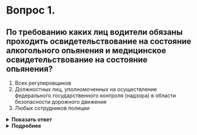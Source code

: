 # Вопрос 1.

## По требованию каких лиц водители обязаны проходить освидетельствование на состояние алкогольного опьянения и медицинское освидетельствование на состояние опьянения?

1. Всех регулировщиков
2. Должностных лиц, уполномоченных на осуществление федерального государственного контроля (надзора) в области безопасности дорожного движения
3. Любых сотрудников полиции

<details>
<summary><b>Показать ответ</b></summary>
Правильный ответ: 2
</details>
<details>
<summary><b>Подробнее</b></summary>
Водитель обязан проходить освидетельствование на состояние алкогольного опьянения и медицинское освидетельствование на состояние опьянения по требованию должностных лиц, которым предоставлено право государственного надзора и контроля за безопасностью дорожного движения и эксплуатации транспортного средства. 
(Пункт 2.3.2 ПДД)
</details>
